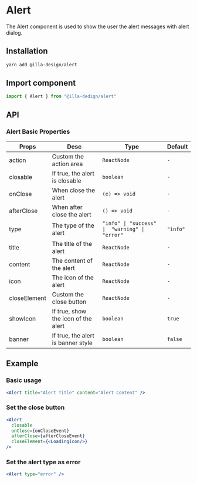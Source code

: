 # Alert

The Alert component is used to show the user the alert messages with alert dialog.

## Installation

```bash
yarn add @illa-design/alert
```

## Import component

```jsx
import { Alert } from "@illa-dedign/alert"
```

## API

### Alert Basic Properties

| Props        | Desc                                | Type                                          | Default  |
| ------------ | ----------------------------------- | --------------------------------------------- | -------- |
| action       | Custom the action area              | `ReactNode`                                   | `-`      |
| closable     | If true, the alert is closable      | `boolean`                                     | `-`      |
| onClose      | When close the alert                | `(e) => void`                                 | `-`      |
| afterClose   | When after close the alert          | `() => void`                                  | `-`      |
| type         | The type of the alert               | `"info" \| "success" \|  "warning" \| "error" ` | `"info"` |
| title        | The title of the alert              | `ReactNode`                                   | `-`      |
| content      | The content of the alert            | `ReactNode`                                   | `-`      |
| icon         | The icon of the alert               | `ReactNode`                                   | `-`      |
| closeElement | Custom the close button             | `ReactNode`                                   | `-`      |
| showIcon     | If true, show the icon of the alert | `boolean`                                     | `true`   |
| banner       | If true, the alert is banner style  | `boolean`                                     | `false`  |

## Example

### Basic usage

```jsx
<Alert title="Alert Title" content="Alert Content" />
```

### Set the close button

```jsx
<Alert
  closable
  onClose={onCloseEvent}
  afterClose={afterCloseEvent}
  closeElement={<LoadingIcon/>}
/>
```

### Set the alert type as error

```jsx
<Alert type="error" />
```
